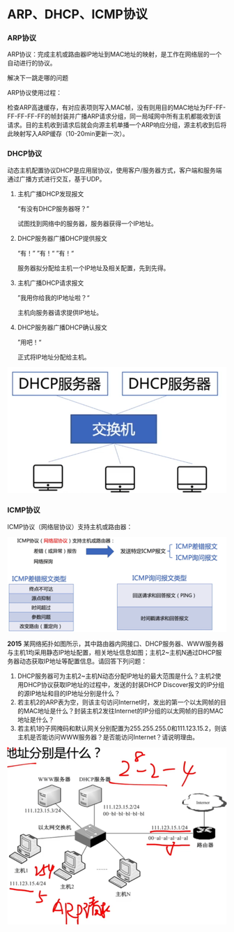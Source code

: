 # ARP、DHCP、ICMP协议

### ARP协议

ARP协议：完成主机或路由器IP地址到MAC地址的映射，是工作在网络层的一个自动进行的协议。

解决下一跳走哪的问题

ARP协议使用过程：

检查ARP高速缓存，有对应表项则写入MAC帧，没有则用目的MAC地址为FF-FF-FF-FF-FF-FF的帧封装并广播ARP请求分组，同一局域网中所有主机都能收到该请求。目的主机收到请求后就会向源主机单播一个ARP响应分组，源主机收到后将此映射写入ARP缓存（10-20min更新一次）。

### DHCP协议

动态主机配置协议DHCP是应用层协议，使用客户/服务器方式，客户端和服务端通过广播方式进行交互，基于UDP。

1. 主机广播DHCP发现报文

   “有没有DHCP服务器呀？”

   试图找到网络中的服务器，服务器获得一个IP地址。

2. DHCP服务器广播DHCP提供报文

   “有！” ”有！“ ”有！“

   服务器拟分配给主机一个IP地址及相关配置，先到先得。

3. 主机广播DHCP请求报文

   ”我用你给我的IP地址啦？“

   主机向服务器请求提供IP地址。

4. DHCP服务器广播DHCP确认报文

   ”用吧！“

   正式将IP地址分配给主机。

![](1.png)

### ICMP协议

ICMP协议（网络层协议）支持主机或路由器：

![](2.png)

**2015** 某网络拓扑如图所示，其中路由器内网接口、DHCP服务器、WWW服务器与主机1均采用静态IP地址配置，相关地址信息如图；主机2~主机N通过DHCP服务器动态获取IP地址等配置信息。请回答下列问题：

1. DHCP服务器可为主机2~主机N动态分配IP地址的最大范围是什么？主机2使用DHCP协议获取IP地址的过程中，发送的封装DHCP Discover报文的IP分组的源IP地址和目的IP地址分别是什么？
2. 若主机2的ARP表为空，则该主句访问Internet时，发出的第一个以太网帧的目的MAC地址是什么？封装主机2发往Internet的IP分组的以太网帧的目的MAC地址是什么？
3. 若主机1的子网掩码和默认网关分别配置为255.255.255.0和111.123.15.2，则该主机是否能访问WWW服务器？是否能访问Internet？请说明理由。

![](3.png)

